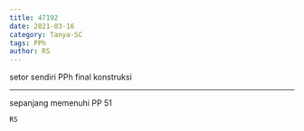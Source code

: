 ```yaml
---
title: 47192
date: 2021-03-16
category: Tanya-SC
tags: PPh
author: RS
---
```


setor sendiri PPh final konstruksi

---

sepanjang memenuhi PP 51

`RS`
